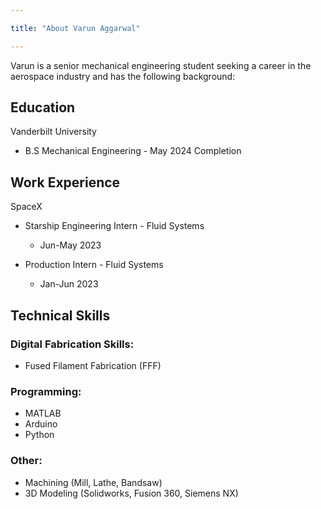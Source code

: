 ```yaml
---

title: "About Varun Aggarwal"

---
```


Varun is a senior mechanical engineering student seeking a career in the aerospace industry and has the following background:

## Education
 
Vanderbilt University
* B.S Mechanical Engineering - May 2024 Completion


## Work Experience

SpaceX
* Starship Engineering Intern - Fluid Systems
  * Jun-May 2023
   
* Production Intern - Fluid Systems
   * Jan-Jun 2023

  
## Technical Skills

### Digital Fabrication Skills:
 * Fused Filament Fabrication (FFF)

### Programming:
 * MATLAB
 * Arduino
 * Python

### Other:
* Machining (Mill, Lathe, Bandsaw)
* 3D Modeling (Solidworks, Fusion 360, Siemens NX)


